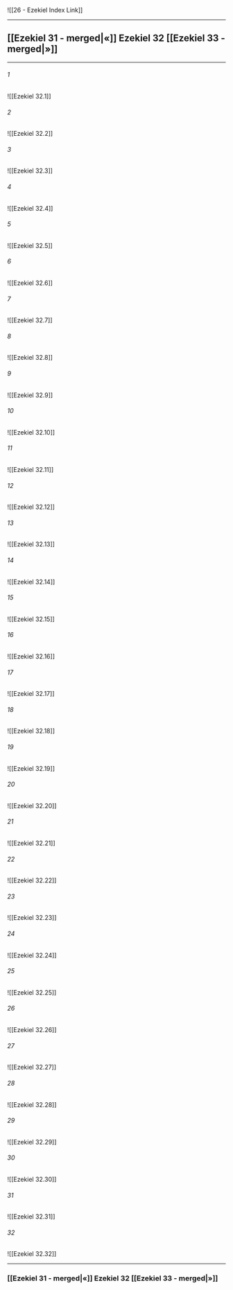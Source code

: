 ![[26 - Ezekiel Index Link]]

---
##  [[Ezekiel 31 - merged|«]] Ezekiel 32 [[Ezekiel 33 - merged|»]]

---

###### 1
![[Ezekiel 32.1]] 

###### 2
![[Ezekiel 32.2]] 

###### 3
![[Ezekiel 32.3]] 

###### 4
![[Ezekiel 32.4]]

###### 5 
![[Ezekiel 32.5]] 

###### 6
![[Ezekiel 32.6]] 

###### 7
![[Ezekiel 32.7]] 

###### 8
![[Ezekiel 32.8]] 

###### 9
![[Ezekiel 32.9]] 

###### 10
![[Ezekiel 32.10]] 

###### 11
![[Ezekiel 32.11]] 

###### 12
![[Ezekiel 32.12]]

###### 13
![[Ezekiel 32.13]] 

###### 14
![[Ezekiel 32.14]] 

###### 15
![[Ezekiel 32.15]]

###### 16
![[Ezekiel 32.16]] 

###### 17
![[Ezekiel 32.17]]

###### 18
![[Ezekiel 32.18]] 

###### 19
![[Ezekiel 32.19]] 

###### 20
![[Ezekiel 32.20]]

###### 21
![[Ezekiel 32.21]] 

###### 22
![[Ezekiel 32.22]] 

###### 23
![[Ezekiel 32.23]]

###### 24
![[Ezekiel 32.24]] 

###### 25
![[Ezekiel 32.25]]

###### 26
![[Ezekiel 32.26]] 

###### 27
![[Ezekiel 32.27]] 

###### 28
![[Ezekiel 32.28]]

###### 29
![[Ezekiel 32.29]] 

###### 30
![[Ezekiel 32.30]] 

###### 31
![[Ezekiel 32.31]] 

###### 32
![[Ezekiel 32.32]] 


---
###  [[Ezekiel 31 - merged|«]] Ezekiel 32 [[Ezekiel 33 - merged|»]]